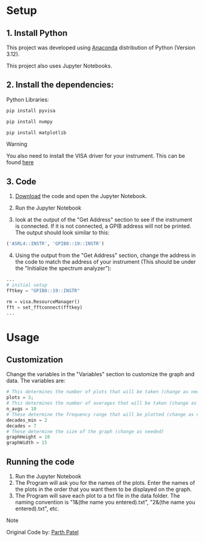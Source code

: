 # Setup 

## 1. Install Python 
This project was developed using [Anaconda](https://www.anaconda.com/download) distribution of Python (Version 3.12).

This project also uses Jupyter Notebooks.

## 2. Install the dependencies:

Python Libraries:
```bash
pip install pyvisa
```
```bash
pip install numpy
```
```bash
pip install matplotlib
```

> [!WARNING]
> You also need to install the VISA driver for your instrument. This can be found [here](https://www.ni.com/en/support/downloads/drivers/download/packaged.ni-488-2.559044.html)

## 3. Code

1) [Download](https://github.com/WasabiMushyPeas/HP89410A-Graphing/archive/refs/heads/main.zip) the code and open the Jupyter Notebook.

2) Run the Jupyter Notebook

3) look at the output of the "Get Address" section to see if the instrument is connected. If it is not connected, a GPIB address will not be printed. The output should look similar to this:

```python
('ASRL4::INSTR', 'GPIB0::19::INSTR')
```

4) Using the output from the "Get Address" section, change the address in the code to match the address of your instrument (This should be under the "Initialize the spectrum analyzer"):

```python
...
# initial setup 
fftkey = "GPIB0::19::INSTR"

rm = visa.ResourceManager()
fft = set_fftconnect(fftkey)
...
```


# Usage

## Customization

Change the variables in the "Variables" section to customize the graph and data. The variables are:

```python
# This determines the number of plots that will be taken (change as needed)
plots = 3;
# This determines the number of averages that will be taken (change as needed)
n_avgs = 10
# These determine the frequency range that will be plotted (change as needed)
decades_min = 2
decades = 7
# These determine the size of the graph (change as needed)
graphHeight = 10
graphWidth = 15
```

## Running the code

1) Run the Jupyter Notebook
2) The Program will ask you for the names of the plots. Enter the names of the plots in the order that you want them to be displayed on the graph.
3) The Program will save each plot to a txt file in the data folder. The naming convention is "1&(the name you entered).txt", "2&(the name you entered).txt", etc.

> [!NOTE]
> Original Code by: [Parth Patel](https://github.com/ranchop)

